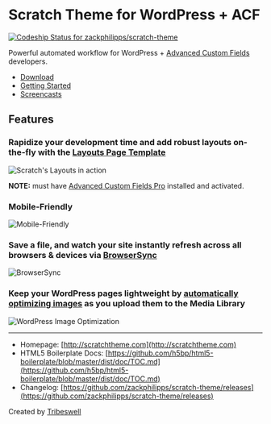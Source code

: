 # Scratch Theme for WordPress + ACF

[ ![Codeship Status for zackphilipps/scratch-theme](https://codeship.com/projects/e3e8c2e0-9db0-0132-4699-4ef4301ddd41/status?branch=master)](https://codeship.com/projects/64584)

Powerful automated workflow for WordPress + [Advanced Custom Fields](http://advancedcustomfields.com) developers.

- [Download](https://github.com/zackphilipps/scratch-theme/archive/master.zip)
- [Getting Started](http://scratchtheme.com/getting-started.html)
- [Screencasts](http://scratchtheme.com/screencasts.html)

## Features

### Rapidize your development time and add robust layouts on-the-fly with the [Layouts Page Template](http://scratchtheme.com/docs/advanced/#layouts)

![Scratch's Layouts in action](http://scratchtheme.com/_assets/img/marketing-page-slower.gif)

**NOTE:** must have [Advanced Custom Fields Pro](http://www.advancedcustomfields.com/pro) installed and activated.

### Mobile-Friendly

![Mobile-Friendly](http://scratchtheme.com/_assets/img/mobile.gif)

### Save a file, and watch your site instantly refresh across all browsers & devices via [BrowserSync](http://www.browsersync.io/)

![BrowserSync](http://scratchtheme.com/_assets/img/browsersync.gif)

### Keep your WordPress pages lightweight by [automatically optimizing images](https://github.com/gruntjs/grunt-contrib-imagemin) as you upload them to the Media Library

![WordPress Image Optimization](http://scratchtheme.com/_assets/img/imagemin.gif)

---

- Homepage: [http://scratchtheme.com](http://scratchtheme.com)
- HTML5 Boilerplate Docs: [https://github.com/h5bp/html5-boilerplate/blob/master/dist/doc/TOC.md](https://github.com/h5bp/html5-boilerplate/blob/master/dist/doc/TOC.md)
- Changelog: [https://github.com/zackphilipps/scratch-theme/releases](https://github.com/zackphilipps/scratch-theme/releases)

Created by [Tribeswell](http://tribeswell.com)
